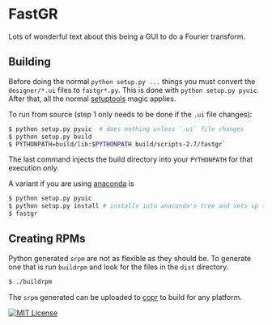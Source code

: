 FastGR
======

Lots of wonderful text about this being a GUI to do a Fourier transform.

Building
--------

Before doing the normal `python setup.py ...` things you must convert the
`designer/*.ui` files to `fastgr*.py`. This is done with
`python setup.py pyuic`. After that, all the normal
[setuptools](https://pythonhosted.org/setuptools/setuptools.html) magic applies.

To run from source (step 1 only needs to be done if the `.ui` file changes):
```bash
$ python setup.py pyuic  # does nothing unless `.ui` file changes
$ python setup.py build
$ PYTHONPATH=build/lib:$PYTHONPATH build/scripts-2.7/fastgr`
```
The last command injects the build directory into your `PYTHONPATH` for that execution only.
   
A variant if you are using [anaconda](https://www.continuum.io/why-anaconda) is

```bash
$ python setup.py pyuic
$ python setup.py install # installs into anaconda's tree and sets up the environment
$ fastgr
```

Creating RPMs
-------------

Python generated `srpm` are not as flexible as they should be. To
generate one that is run `buildrpm` and look for the files in the
`dist` directory.
```bash
$ ./buildrpm
```
 The `srpm` generated can be uploaded to
[copr](http://copr.fedoraproject.org) to build for any platform.


[![MIT License](https://img.shields.io/badge/license-MIT-blue.svg)](http://opensource.org/licenses/MIT)
